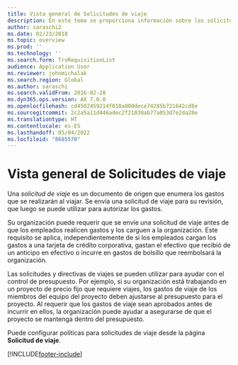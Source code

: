 ```yaml
---
title: Vista general de Solicitudes de viaje
description: En este tema se proporciona información sobre las solicitudes de viaje. Una solicitud de viaje documenta los gastos de viaje previstos.
author: saraschi2
ms.date: 02/23/2018
ms.topic: overview
ms.prod: ''
ms.technology: ''
ms.search.form: TrvRequisitionList
audience: Application User
ms.reviewer: johnmichalak
ms.search.region: Global
ms.author: saraschi
ms.search.validFrom: 2016-02-28
ms.dyn365.ops.version: AX 7.0.0
ms.openlocfilehash: cd4502459214f010a800dece74285b721642cd8e
ms.sourcegitcommit: 2c2a5a11d446adec2f21030ab77a053d7e2da28e
ms.translationtype: HT
ms.contentlocale: es-ES
ms.lasthandoff: 05/04/2022
ms.locfileid: "8685570"
---
```

# <a name="travel-requisitions-overview"></a>Vista general de Solicitudes de viaje

Una *solicitud de viaje* es un documento de origen que enumera los gastos que se realizarán al viajar. Se envía una solicitud de viaje para su revisión, que luego se puede utilizar para autorizar los gastos.

Su organización puede requerir que se envíe una solicitud de viaje antes de que los empleados realicen gastos y los carguen a la organización. Este requisito se aplica, independientemente de si los empleados cargan los gastos a una tarjeta de crédito corporativa, gastan el efectivo que recibió de un anticipo en efectivo o incurre en gastos de bolsillo que reembolsará la organización.

Las solicitudes y directivas de viajes se pueden utilizar para ayudar con el control de presupuesto. Por ejemplo, si su organización está trabajando en un proyecto de precio fijo que requiere viajes, los gastos de viaje de los miembros del equipo del proyecto deben ajustarse al presupuesto para el proyecto. Al requerir que los gastos de viaje sean aprobados antes de incurrir en ellos, la organización puede ayudar a asegurarse de que el proyecto se mantenga dentro del presupuesto.

Puede configurar políticas para solicitudes de viaje desde la página **Solicitud de viaje**.


[!INCLUDE[footer-include](../includes/footer-banner.md)]